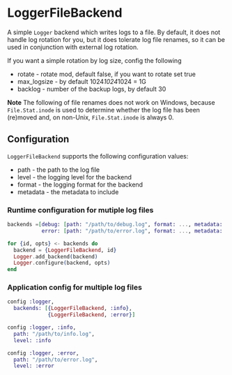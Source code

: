 LoggerFileBackend
=================

A simple `Logger` backend which writes logs to a file. By default, it does not handle log
rotation for you, but it does tolerate log file renames, so it can be
used in conjunction with external log rotation.

If you want a simple rotation by log size, config the following

* rotate - rotate mod, default false, if you want to rotate set true
* max_logsize - by default 1024*1024*1024 = 1G
* backlog - number of the backup logs, by default 30

**Note** The following of file renames does not work on Windows, because `File.Stat.inode` is used to determine whether the log file has been (re)moved and, on non-Unix, `File.Stat.inode` is always 0.

## Configuration

`LoggerFileBackend` supports the following configuration values:

* path - the path to the log file
* level - the logging level for the backend
* format - the logging format for the backend
* metadata - the metadata to include


### Runtime configuration for mutiple log files

```elixir
backends =[debug: [path: "/path/to/debug.log", format: ..., metadata: ...],
           error: [path: "/path/to/error.log", format: ..., metadata: ...]]

for {id, opts} <- backends do
  backend = {LoggerFileBackend, id}
  Logger.add_backend(backend)
  Logger.configure(backend, opts)
end
```

### Application config for multiple log files

```elixir
config :logger,
  backends: [{LoggerFileBackend, :info},
             {LoggerFileBackend, :error}]

config :logger, :info,
  path: "/path/to/info.log",
  level: :info

config :logger, :error,
  path: "/path/to/error.log",
  level: :error
```

